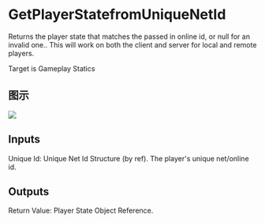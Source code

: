 # GetPlayerStatefromUniqueNetId

Returns the player state that matches the passed in online id, or null for an invalid one.. This will work on both the client and server for local and remote players.

Target is Gameplay Statics

## 图示

![]($-20221218-19062551.png)

## Inputs

Unique Id: Unique Net Id Structure (by ref). The player's unique net/online id.  

## Outputs

Return Value: Player State Object Reference.

